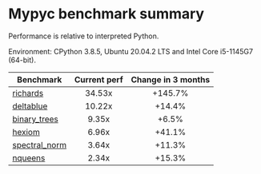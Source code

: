 # Mypyc benchmark summary

Performance is relative to interpreted Python.

Environment: CPython 3.8.5, Ubuntu 20.04.2 LTS and Intel Core i5-1145G7 (64-bit).

| Benchmark | Current perf | Change in 3 months |
| --- | :---: | :---: |
| [richards](benchmarks/richards.md) | 34.53x | +145.7% |
| [deltablue](benchmarks/deltablue.md) | 10.22x | +14.4% |
| [binary_trees](benchmarks/binary_trees.md) | 9.35x | +6.5% |
| [hexiom](benchmarks/hexiom.md) | 6.96x | +41.1% |
| [spectral_norm](benchmarks/spectral_norm.md) | 3.64x | +11.3% |
| [nqueens](benchmarks/nqueens.md) | 2.34x | +15.3% |
